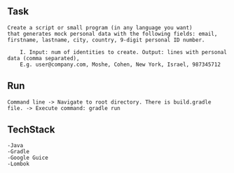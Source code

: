 ## Task
    Create a script or small program (in any language you want) 
    that generates mock personal data with the following fields: email, firstname, lastname, city, country, 9-digit personal ID number.
 
        I. Input: num of identities to create. Output: lines with personal data (comma separated), 
        E.g. user@company.com, Moshe, Cohen, New York, Israel, 987345712

## Run
    Command line -> Navigate to root directory. There is build.gradle file. -> Execute command: gradle run

## TechStack
    -Java
    -Gradle
    -Google Guice
    -Lombok